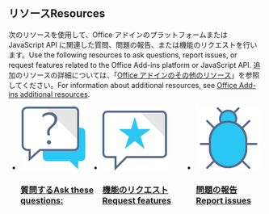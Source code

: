 <h2><span data-ttu-id="3aef5-101">リソース</span><span class="sxs-lookup"><span data-stu-id="3aef5-101">Resources</span></span></h2>
<p><span data-ttu-id="3aef5-102">次のリソースを使用して、Office アドインのプラットフォームまたは JavaScript API に関連した質問、問題の報告、または機能のリクエストを行います。</span><span class="sxs-lookup"><span data-stu-id="3aef5-102">Use the following resources to ask questions, report issues, or request features related to the Office Add-ins platform or JavaScript API.</span></span> <span data-ttu-id="3aef5-103">追加のリソースの詳細については、「<a href="../resources/resources-links-help.md">Office アドインのその他のリソース</a>」を参照してください。</span><span class="sxs-lookup"><span data-stu-id="3aef5-103">For information about additional resources, see <a href="../resources/resources-links-help.md">Office Add-ins additional resources</a>.</span></span></p>
<ul class="panelContent cardsF cols cols3" style="display:flex!important;">
    <li>
        <div class="cardSize">
            <div class="cardPadding">
                <div class="card">
                    <div class="cardImageOuter">
                        <div class="cardImage">
                            <a href="https://stackoverflow.com/questions/tagged/office-js" target="_blank"><img src="../images/index/i_support.svg" alt="API questions" /></a>
                        </div>
                    </div>
                    <div class="cardText">
                        <a href="https://stackoverflow.com/questions/tagged/office-js" target="_blank"><h3><span data-ttu-id="3aef5-104">質問する</span><span class="sxs-lookup"><span data-stu-id="3aef5-104">Ask these questions:</span></span></h3></a>
                    </div>
                </div>
            </div>
        </div>
    </li>
    <li>
        <div class="cardSize">
            <div class="cardPadding">
                <div class="card">
                    <div class="cardImageOuter">
                        <div class="cardImage">
                            <a href="https://officespdev.uservoice.com/" target="_blank"><img src="../images/index/i_feedback.svg" alt="API feature requests" /></a>
                        </div>
                    </div>
                    <div class="cardText">
                        <a href="https://officespdev.uservoice.com/" target="_blank"><h3><span data-ttu-id="3aef5-105">機能のリクエスト</span><span class="sxs-lookup"><span data-stu-id="3aef5-105">Request features</span></span></h3></a>
                    </div>
                </div>
            </div>
        </div>
    </li>
    <li>
        <div class="cardSize">
            <div class="cardPadding">
                <div class="card">
                    <div class="cardImageOuter">
                        <div class="cardImage">
                            <a href="https://github.com/officedev/office-js/issues" target="_blank"><img src="../images/index/i_bug.svg" alt="API issues" /></a>
                        </div>
                    </div>
                    <div class="cardText">
                        <a href="https://github.com/officedev/office-js/issues" target="_blank"><h3><span data-ttu-id="3aef5-106">問題の報告</span><span class="sxs-lookup"><span data-stu-id="3aef5-106">Report issues</span></span></h3></a>
                    </div>
                </div>
            </div>
        </div>
    </li>
</ul>